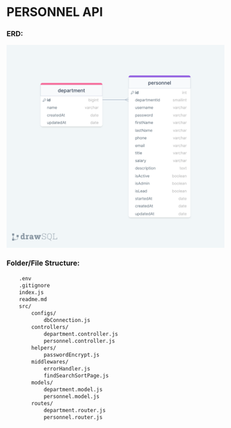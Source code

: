 # PERSONNEL API

### ERD:

![ERD](./erdPersonnelAPI.png)

### Folder/File Structure:

```
    .env
    .gitignore
    index.js
    readme.md
    src/
        configs/
            dbConnection.js
        controllers/
            department.controller.js
            personnel.controller.js
        helpers/
            passwordEncrypt.js
        middlewares/
            errorHandler.js
            findSearchSortPage.js
        models/
            department.model.js
            personnel.model.js
        routes/
            department.router.js
            personnel.router.js
